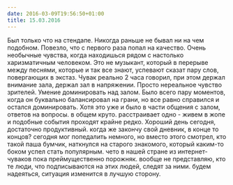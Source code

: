 ```yaml
---
date: 2016-03-09T19:56:50+01:00
title: 15.03.2016
---
```


Был только что на стендапе. Никогда раньше не бывал ни на чем подобном. Повезло, что с первого раза попал на качество. Очень необычные чувства, когда находишься рядом с настолько харизматичным человеком. Это не музыкант, который в перерыве между песнями, которые и так все знают, успевают сказат пару слов, повергающих в экстаз. Чувак реально 2 часа говорил, при этом держал внимание зала, держал зал в напряжении. Просто нереальное чувство зрителей. Умение доминировать над залом. Было всего пару моментов, когда он буквально балансировал на грани, но все равно справился и остался доминировать. Хотя это уже и было в части общения с залом, ответов на вопросы. в общем круто. расстраивает одно - живем в жопе и подобные события проходят крайне редко. 
Хороший день сегодня, достаточно продуктивный. когда же закончу свой дневник, в конце то концов? сегодня мог попедалить немного, но вместо этого смотрел, кто такой паша бумчик, наткнулся на старого знакомого, который каким-то боком успел стать популярным. чето в нашей стране из интернет-чуваков пока преймущественно порожняк. вообще не представляю, кто те люди, что подписываются на этих людей, следят за ними. будем надеяться, ситуация изменится в лучшую сторону. 